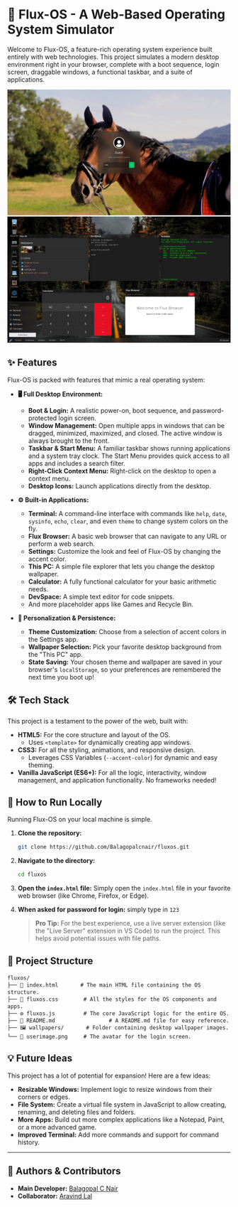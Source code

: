 # 🚀 Flux-OS - A Web-Based Operating System Simulator

Welcome to Flux-OS, a feature-rich operating system experience built entirely with web technologies. This project simulates a modern desktop environment right in your browser, complete with a boot sequence, login screen, draggable windows, a functional taskbar, and a suite of applications.

![alt text](image.png)
![alt text](image-1.png)

## ✨ Features

Flux-OS is packed with features that mimic a real operating system:

*   **🖥️ Full Desktop Environment:**
    *   **Boot & Login:** A realistic power-on, boot sequence, and password-protected login screen.
    *   **Window Management:** Open multiple apps in windows that can be dragged, minimized, maximized, and closed. The active window is always brought to the front.
    *   **Taskbar & Start Menu:** A familiar taskbar shows running applications and a system tray clock. The Start Menu provides quick access to all apps and includes a search filter.
    *   **Right-Click Context Menu:** Right-click on the desktop to open a context menu.
    *   **Desktop Icons:** Launch applications directly from the desktop.

*   **⚙️ Built-in Applications:**
    *   **Terminal:** A command-line interface with commands like `help`, `date`, `sysinfo`, `echo`, `clear`, and even `theme` to change system colors on the fly.
    *   **Flux Browser:** A basic web browser that can navigate to any URL or perform a web search.
    *   **Settings:** Customize the look and feel of Flux-OS by changing the accent color.
    *   **This PC:** A simple file explorer that lets you change the desktop wallpaper.
    *   **Calculator:** A fully functional calculator for your basic arithmetic needs.
    *   **DevSpace:** A simple text editor for code snippets.
    *   And more placeholder apps like Games and Recycle Bin.

*   **🎨 Personalization & Persistence:**
    *   **Theme Customization:** Choose from a selection of accent colors in the Settings app.
    *   **Wallpaper Selection:** Pick your favorite desktop background from the "This PC" app.
    *   **State Saving:** Your chosen theme and wallpaper are saved in your browser's `localStorage`, so your preferences are remembered the next time you boot up!

## 🛠️ Tech Stack

This project is a testament to the power of the web, built with:

*   **HTML5:** For the core structure and layout of the OS.
    *   Uses `<template>` for dynamically creating app windows.
*   **CSS3:** For all the styling, animations, and responsive design.
    *   Leverages CSS Variables (`--accent-color`) for dynamic and easy theming.
*   **Vanilla JavaScript (ES6+):** For all the logic, interactivity, window management, and application functionality. No frameworks needed!

## 🚀 How to Run Locally

Running Flux-OS on your local machine is simple.

1.  **Clone the repository:**
    ```bash
    git clone https://github.com/Balagopalcnair/fluxos.git
    ```

2.  **Navigate to the directory:**
    ```bash
    cd fluxos
    ```

3.  **Open the `index.html` file:**
    Simply open the `index.html` file in your favorite web browser (like Chrome, Firefox, or Edge).

4. **When asked for password for login:** 
    simply type in `123`

    > **Pro Tip:** For the best experience, use a live server extension (like the "Live Server" extension in VS Code) to run the project. This helps avoid potential issues with file paths.

## 📂 Project Structure

```
fluxos/
├── 📄 index.html       # The main HTML file containing the OS structure.
├── 🎨 fluxos.css        # All the styles for the OS components and apps.
├── ⚙️ fluxos.js         # The core JavaScript logic for the entire OS.
├── 📝 README.md                 # A README.md file for easy reference.
├── 🖼️ wallpapers/       # Folder containing desktop wallpaper images.
└── 👤 userimage.png     # The avatar for the login screen.
```

## 💡 Future Ideas

This project has a lot of potential for expansion! Here are a few ideas:

-   **Resizable Windows:** Implement logic to resize windows from their corners or edges.
-   **File System:** Create a virtual file system in JavaScript to allow creating, renaming, and deleting files and folders.
-   **More Apps:** Build out more complex applications like a Notepad, Paint, or a more advanced game.
-   **Improved Terminal:** Add more commands and support for command history.

---

## 👥 Authors & Contributors

- **Main Developer:** [Balagopal C Nair](https://github.com/Balagopalcnair)
- **Collaborator:** [Aravind Lal](https://github.com/mfscpayload-690)
